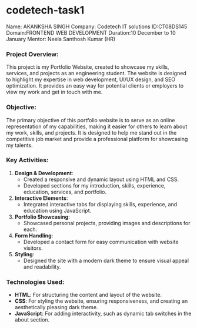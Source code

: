 # codetech-task1
Name: AKANKSHA SINGH
Company: Codetech IT solutions
ID:CT08DS145
Domain:FRONTEND WEB DEVELOPMENT
Duration:10 December to 10 January
Mentor: Neela Santhosh Kumar (HR)


### Project Overview:
This project is my Portfolio Website, created to showcase my skills, services, and projects as an engineering student. The website is designed to highlight my expertise in web development, UI/UX design, and SEO optimization. It provides an easy way for potential clients or employers to view my work and get in touch with me.

### Objective:
The primary objective of this portfolio website is to serve as an online representation of my capabilities, making it easier for others to learn about my work, skills, and projects. It is designed to help me stand out in the competitive job market and provide a professional platform for showcasing my talents.

### Key Activities:
1. **Design & Development**:
   - Created a responsive and dynamic layout using HTML and CSS.
   - Developed sections for my introduction, skills, experience, education, services, and portfolio.
2. **Interactive Elements**:
   - Integrated interactive tabs for displaying skills, experience, and education using JavaScript.
3. **Portfolio Showcasing**:
   - Showcased personal projects, providing images and descriptions for each.
4. **Form Handling**:
   - Developed a contact form for easy communication with website visitors.
5. **Styling**:
   - Designed the site with a modern dark theme to ensure visual appeal and readability.

### Technologies Used:
- **HTML**: For structuring the content and layout of the website.
- **CSS**: For styling the website, ensuring responsiveness, and creating an aesthetically pleasing dark theme.
- **JavaScript**: For adding interactivity, such as dynamic tab switches in the about section.





